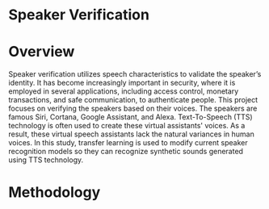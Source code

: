 #                                             Speaker Verification 


# Overview

Speaker verification utilizes speech characteristics to validate the speaker’s identity. It has become increasingly important in security, where it is employed in several applications, including access control, monetary transactions, and safe communication, to authenticate people. This project focuses on verifying the speakers based on their voices. The speakers are famous Siri, Cortana, Google Assistant, and Alexa. Text-To-Speech (TTS) technology is often used to create these virtual assistants' voices. As a result, these virtual speech assistants lack the natural variances in human voices. In this study, transfer learning is used to modify current speaker recognition models so they can recognize synthetic sounds generated using TTS technology.


# Methodology










